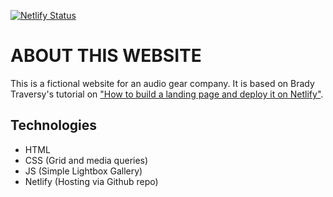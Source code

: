 [![Netlify Status](https://api.netlify.com/api/v1/badges/8345bc1f-d110-4078-94f6-e0de261bd234/deploy-status)](https://app.netlify.com/sites/sadev-phono/deploys)

# ABOUT THIS WEBSITE
This is a fictional website for an audio gear company. It is based on Brady Traversy's tutorial on ["How to build a landing page and deploy it on Netlify"](https://www.youtube.com/watch?v=61R5kn_kYwY).

## Technologies
* HTML
* CSS (Grid and media queries)
* JS (Simple Lightbox Gallery)
* Netlify (Hosting via Github repo)

